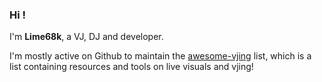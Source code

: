 ### Hi ! 

I'm **Lime68k**, a VJ, DJ and developer.

I'm mostly active on Github to maintain the [awesome-vjing](https://github.com/LimeLimeW/awesome-vjing) list, which is a list containing resources and tools on live visuals and vjing!

